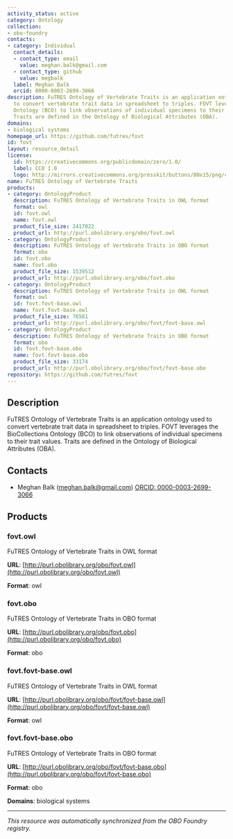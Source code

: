 ```yaml
---
activity_status: active
category: Ontology
collection:
- obo-foundry
contacts:
- category: Individual
  contact_details:
  - contact_type: email
    value: meghan.balk@gmail.com
  - contact_type: github
    value: megbalk
  label: Meghan Balk
  orcid: 0000-0003-2699-3066
description: FuTRES Ontology of Vertebrate Traits is an application ontology used
  to convert vertebrate trait data in spreadsheet to triples. FOVT leverages the BioCollections
  Ontology (BCO) to link observations of individual specimens to their trait values.
  Traits are defined in the Ontology of Biological Attributes (OBA).
domains:
- biological systems
homepage_url: https://github.com/futres/fovt
id: fovt
layout: resource_detail
license:
  id: https://creativecommons.org/publicdomain/zero/1.0/
  label: CC0 1.0
  logo: http://mirrors.creativecommons.org/presskit/buttons/80x15/png/cc-zero.png
name: FuTRES Ontology of Vertebrate Traits
products:
- category: OntologyProduct
  description: FuTRES Ontology of Vertebrate Traits in OWL format
  format: owl
  id: fovt.owl
  name: fovt.owl
  product_file_size: 2417022
  product_url: http://purl.obolibrary.org/obo/fovt.owl
- category: OntologyProduct
  description: FuTRES Ontology of Vertebrate Traits in OBO format
  format: obo
  id: fovt.obo
  name: fovt.obo
  product_file_size: 1539512
  product_url: http://purl.obolibrary.org/obo/fovt.obo
- category: OntologyProduct
  description: FuTRES Ontology of Vertebrate Traits in OWL format
  format: owl
  id: fovt.fovt-base.owl
  name: fovt.fovt-base.owl
  product_file_size: 76581
  product_url: http://purl.obolibrary.org/obo/fovt/fovt-base.owl
- category: OntologyProduct
  description: FuTRES Ontology of Vertebrate Traits in OBO format
  format: obo
  id: fovt.fovt-base.obo
  name: fovt.fovt-base.obo
  product_file_size: 33174
  product_url: http://purl.obolibrary.org/obo/fovt/fovt-base.obo
repository: https://github.com/futres/fovt
---
```

## Description

FuTRES Ontology of Vertebrate Traits is an application ontology used to convert vertebrate trait data in spreadsheet to triples. FOVT leverages the BioCollections Ontology (BCO) to link observations of individual specimens to their trait values. Traits are defined in the Ontology of Biological Attributes (OBA).

## Contacts

- Meghan Balk (meghan.balk@gmail.com) [ORCID: 0000-0003-2699-3066](https://orcid.org/0000-0003-2699-3066)

## Products

### fovt.owl

FuTRES Ontology of Vertebrate Traits in OWL format

**URL**: [http://purl.obolibrary.org/obo/fovt.owl](http://purl.obolibrary.org/obo/fovt.owl)

**Format**: owl

### fovt.obo

FuTRES Ontology of Vertebrate Traits in OBO format

**URL**: [http://purl.obolibrary.org/obo/fovt.obo](http://purl.obolibrary.org/obo/fovt.obo)

**Format**: obo

### fovt.fovt-base.owl

FuTRES Ontology of Vertebrate Traits in OWL format

**URL**: [http://purl.obolibrary.org/obo/fovt/fovt-base.owl](http://purl.obolibrary.org/obo/fovt/fovt-base.owl)

**Format**: owl

### fovt.fovt-base.obo

FuTRES Ontology of Vertebrate Traits in OBO format

**URL**: [http://purl.obolibrary.org/obo/fovt/fovt-base.obo](http://purl.obolibrary.org/obo/fovt/fovt-base.obo)

**Format**: obo

**Domains**: biological systems

---

*This resource was automatically synchronized from the OBO Foundry registry.*